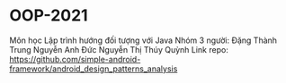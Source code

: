# OOP-2021
Môn học Lập trình hướng đối tượng với Java
Nhóm 3 người:
            Đặng Thành Trung
            Nguyễn Anh Đức
            Nguyễn Thị Thúy Quỳnh
Link repo: https://github.com/simple-android-framework/android_design_patterns_analysis
